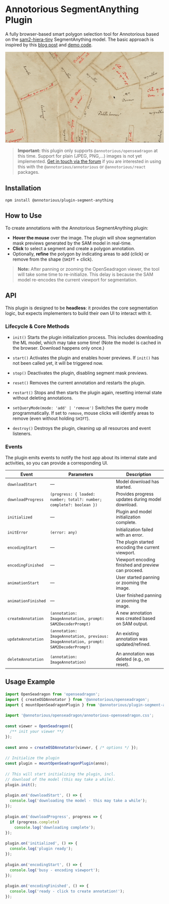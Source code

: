 # Annotorious SegmentAnything Plugin

A fully browser-based smart polygon selection tool for Annotorious based on the [sam2-hiera-tiny](https://huggingface.co/g-ronimo/sam2-tiny) SegmentAnything model. The basic approach is inspired by this [blog post](https://medium.com/@geronimo7/in-browser-image-segmentation-with-segment-anything-model-2-c72680170d92) and [demo code](https://github.com/geronimi73/next-sam). 

![Demo](/screenshot.gif "Demo screenshot")

> **Important:** this plugin only supports `@annotorious/openseadragon` at this time. Support for 
> plain (JPEG, PNG,...) images is not yet implemented. [Get in touch via the forum](https://github.com/orgs/annotorious/discussions) if you are interested in 
> using this with the `@annotorious/annotorious` or `@annotorious/react` packages.

## Installation

```
npm install @annotorious/plugin-segment-anything
```

## How to Use

To create annotations with the Annotorious SegmentAnything plugin:

- **Hover the mouse** over the image. The plugin will show segmentation mask previews generated by the SAM model in real-time.
- **Click** to select a segment and create a polygon annotation.
- Optionally, **refine** the polygon by indicating areas to add (click) or remove from the shape (`SHIFT` + click).

> **Note:** After panning or zooming the OpenSeadragon viewer, the tool will take some time to re-initialize. This delay is because the SAM model re-encodes the current viewport for segmentation.

## API

This plugin is designed to be **headless**: it provides the core segmentation logic, but expects implementers to build their own UI to interact with it.

### Lifecycle & Core Methods

- `init()`
  Starts the plugin initialization process. This includes downloading the ML model, which may take some time! (Note the model is cached in the browser. Download happens only once.)

- `start()`
  Activates the plugin and enables hover previews. If `init()` has not been called yet, it will be triggered now.

- `stop()`
  Deactivates the plugin, disabling segment mask previews.

- `reset()`
  Removes the current annotation and restarts the plugin.

- `restart()`
  Stops and then starts the plugin again, resetting internal state without deleting annotations.

- `setQueryMode(mode: 'add' | 'remove')`
  Switches the query mode programmatically. If set to `remove`, mouse clicks will identify areas to remove (even without holding `SHIFT`). 

- `destroy()`
  Destroys the plugin, cleaning up all resources and event listeners.

### Events

The plugin emits events to notify the host app about its internal state and activities, so you can provide a corresponding UI.


| Event               | Parameters                                                                            | Description                                         |
| ------------------- | ------------------------------------------------------------------------------------- | --------------------------------------------------- |
| `downloadStart`     | —                                                                                     | Model download has started.                         |
| `downloadProgress`  | `(progress: { loaded: number; total?: number; complete?: boolean })`                  | Provides progress updates during model download.    |
| `initialized`       | —                                                                                     | Plugin and model initialization complete.           |
| `initError`         | `(error: any)`                                                                        | Initialization failed with an error.                |
| `encodingStart`     | —                                                                                     | The plugin started encoding the current viewport.   |
| `encodingFinished`  | —                                                                                     | Viewport encoding finished and preview can proceed. |
| `animationStart`    | —                                                                                     | User started panning or zooming the image.          |
| `animationFinished` | —                                                                                     | User finished panning or zooming the image.         |
| `createAnnotation`  | `(annotation: ImageAnnotation, prompt: SAM2DecoderPrompt)`                            | A new annotation was created based on SAM output.   |
| `updateAnnotation`  | `(annotation: ImageAnnotation, previous: ImageAnnotation, prompt: SAM2DecoderPrompt)` | An existing annotation was updated/refined.         |
| `deleteAnnotation`  | `(annotation: ImageAnnotation)`                                                       | An annotation was deleted (e.g., on reset).         |

## Usage Example

```ts
import OpenSeadragon from 'openseadragon';
import { createOSDAnnotator } from '@annotorious/openseadragon';
import { mountOpenSeadragonPlugin } from '@annotorious/plugin-segment-anything/openseadragon';

import '@annotorious/openseadragon/annotorious-openseadragon.css';

const viewer = OpenSeadragon({
  /** init your viewer **/
});

const anno = createOSDAnnotator(viewer, { /* options */ });

// Initialize the plugin
const plugin = mountOpenSeadragonPlugin(anno);

// This will start initializing the plugin, incl.
// download of the model (this may take a while).
plugin.init();

plugin.on('downloadStart', () => {
  console.log('downloading the model - this may take a while');
});

plugin.on('downloadProgress', progress => {
  if (progress.complete)
    console.log('downloading complete');
});

plugin.on('initialized', () => {
  console.log('plugin ready');
});

plugin.on('encodingStart', () => {
  console.log('busy - encoding viewport');
});

plugin.on('encodingFinished', () => {
  console.log('ready - click to create annotation!');
});
```
